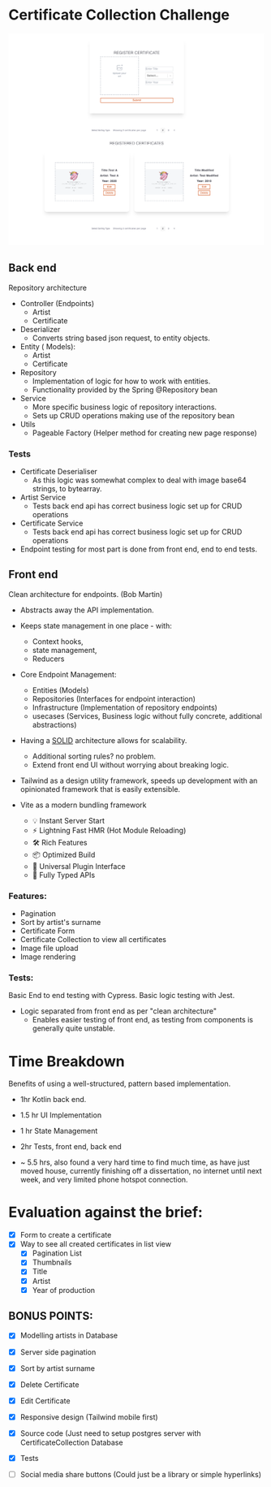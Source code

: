 # Certificate Collection Challenge

![Verisart-Challenge](./docs/Verisart-Challenge.png)


## Back end

Repository architecture
- Controller (Endpoints)
    - Artist
    - Certificate
- Deserializer
    - Converts string based json request, to entity objects.
- Entity ( Models):
    - Artist
    - Certificate
- Repository
    - Implementation of logic for how to work with entities.
    - Functionality provided by the Spring @Repository bean
- Service
    - More specific business logic of repository interactions.
    - Sets up CRUD operations making use of the repository bean
- Utils
   - Pageable Factory (Helper method for creating new page response)
   
### Tests
- Certificate Deserialiser
    - As this logic was somewhat complex to deal with image base64 strings, to bytearray.
- Artist Service
    - Tests back end api has correct business logic set up for CRUD operations
- Certificate Service
    - Tests back end api has correct business logic set up for CRUD operations
- Endpoint testing for most part is done from front end, end to end tests.

## Front end

Clean architecture for endpoints. (Bob Martin)
- Abstracts away the API implementation.
- Keeps state management in one place - with:
    - Context hooks,
    - state management,
    - Reducers
- Core Endpoint Management:
    - Entities (Models)
    - Repositories (Interfaces for endpoint interaction)
    - Infrastructure (Implementation of repository endpoints)
    - usecases (Services, Business logic without fully concrete, additional abstractions)
- Having a [SOLID](https://en.wikipedia.org/wiki/SOLID) architecture allows for scalability.
    - Additional sorting rules? no problem.
    - Extend front end UI without worrying about breaking logic.
    
- Tailwind as a design utility framework, speeds up development with an opinionated framework that is easily extensible.
- Vite as a modern bundling framework
    - 💡 Instant Server Start
    - ⚡️ Lightning Fast HMR (Hot Module Reloading)
    - 🛠️ Rich Features
    - 📦 Optimized Build
    - 🔩 Universal Plugin Interface
    - 🔑 Fully Typed APIs

### Features:
- Pagination
- Sort by artist's surname
- Certificate Form
- Certificate Collection to view all certificates
- Image file upload
- Image rendering

### Tests:
Basic End to end testing with Cypress.
Basic logic testing with Jest.
- Logic separated from front end as per "clean architecture"
    - Enables easier testing of front end, as testing from components is generally quite unstable.
    

# Time Breakdown
Benefits of using a well-structured, pattern based implementation.

- 1hr Kotlin back end.
- 1.5 hr UI Implementation
- 1 hr State Management
- 2hr Tests, front end, back end

- ~ 5.5 hrs, also found a very hard time to find much time, 
    as have just moved house, currently finishing off a dissertation,
    no internet until next week, 
    and very limited phone hotspot connection.
    
# Evaluation against the brief:
- [X] Form to create a certificate
- [X] Way to see all created certificates in list view
    - [X] Pagination List
    - [X] Thumbnails
    - [X] Title
    - [X] Artist
    - [X] Year of production 

## BONUS POINTS:
- [X] Modelling artists in Database
- [X] Server side pagination
- [X] Sort by artist surname
- [X] Delete Certificate
- [X] Edit Certificate
- [X] Responsive design (Tailwind mobile first)
- [X] Source code (Just need to setup postgres server with CertificateCollection Database
- [X] Tests
- [ ] Social media share buttons (Could just be a library or simple hyperlinks)


